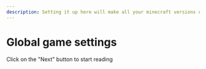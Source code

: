 ```yaml
---
description: Setting it up here will make all your minecraft versions use this setting.
---
```


# Global game settings

Click on the "Next" button to start reading



